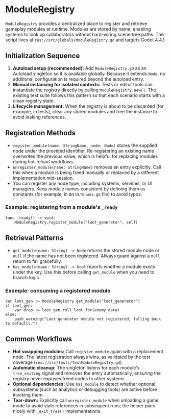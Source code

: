 # ModuleRegistry

`ModuleRegistry` provides a centralized place to register and retrieve gameplay modules at runtime. Modules are stored by name, enabling systems to look up collaborators without hard-wiring scene tree paths. The script lives at `res://src/globals/ModuleRegistry.gd` and targets Godot 4.4.1.

## Initialization Sequence
1. **Autoload setup (recommended):** Add `ModuleRegistry.gd` as an Autoload singleton so it is available globally. Because it extends `Node`, no additional configuration is required beyond the autoload entry.
2. **Manual instancing for isolated contexts:** Tests or editor tools can instantiate the registry directly by calling `ModuleRegistry.new()`. The existing test suite follows this pattern so that each scenario starts with a clean registry state.
3. **Lifecycle management:** When the registry is about to be discarded (for example, in tests), clear any stored modules and free the instance to avoid leaking references.

## Registration Methods
- `register_module(name: StringName, node: Node)` stores the supplied node under the provided identifier. Re-registering an existing name overwrites the previous value, which is helpful for replacing modules during hot-reload workflows.
- `unregister_module(name: StringName)` removes an entry explicitly. Call this when a module is being freed manually or replaced by a different implementation mid-session.
- You can register any node type, including systems, services, or UI managers. Keep module names consistent by defining them as constants (for example, in an `ULTEnums.gd` file) to avoid typos.

### Example: registering from a module's `_ready`
```gdscript
func _ready() -> void:
    ModuleRegistry.register_module("loot_generator", self)
```

## Retrieval Patterns
- `get_module(name: String) -> Node` returns the stored module node or `null` if the name has not been registered. Always guard against a `null` return to fail gracefully.
- `has_module(name: String) -> bool` reports whether a module exists under the key. Use this before calling `get_module` when you need to branch logic.

### Example: consuming a registered module
```gdscript
var loot_gen := ModuleRegistry.get_module("loot_generator")
if loot_gen:
    var drop := loot_gen.roll_loot_for(enemy_data)
else:
    push_warning("Loot generator module not registered; falling back to defaults.")
```

## Common Workflows
- **Hot swapping modules:** Call `register_module` again with a replacement node. The latest registration always wins, as validated by the test coverage (`res://src/tests/TestModuleRegistry.gd`).
- **Automatic cleanup:** The singleton listens for each module's `tree_exiting` signal and removes the entry automatically, ensuring the registry never exposes freed nodes to other systems.
- **Optional dependencies:** Use `has_module` to detect whether optional subsystems (such as analytics or debugging tools) are active before invoking them.
- **Tear-down:** Explicitly call `unregister_module` when unloading a game mode to avoid stale references in subsequent runs; the helper pairs nicely with `_exit_tree()` implementations.
